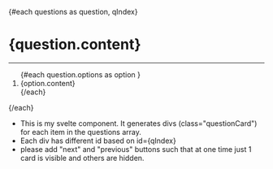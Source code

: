 <script>

const questions = [
    {
      content: "11111111111111111111111111",
      correctOptionId: "kqa2z9",
      selectedOptionId: null,
      options: [
        { _id: "jud3ng", content: "The content of the option" },
        { _id: "kqa2z9", content: "The content of the option" },
        { _id: "v87hjyxds", content: "The content of the option" },
      ],
    },
    {
      content: "222222222222222222222222222222",
      correctOptionId: "234234df",
      selectedOptionId: null,
      options: [
        { _id: "234234df", content: "The content of the option" },
        { _id: "nht67df4", content: "The content of the option" },
        { _id: "6jkp4", content: "The content of the option" },
      ],
    },
  ];


</script>


{#each questions as question, qIndex}
<div class="questionCard" id={qIndex}>
<h1>{question.content}</h1>
<hr/>
    <ol>
    {#each question.options as option }
        <li>{option.content}</li>
    {/each}
    </ol>
</div>
{/each}


- This is my svelte component. It generates divs (class="questionCard") for each item in the questions array.
- Each div has different id based on id={qIndex}
- please add "next" and "previous" buttons such that at one time just 1 card is visible and others are hidden. 
